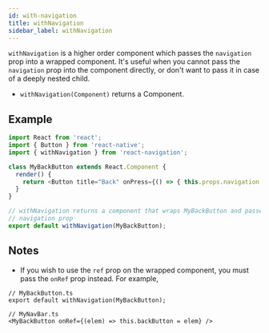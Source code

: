 ```yaml
---
id: with-navigation
title: withNavigation
sidebar_label: withNavigation
---
```


`withNavigation` is a higher order component which passes the `navigation` prop into a wrapped component. It's useful when you cannot pass the `navigation` prop into the component directly, or don't want to pass it in case of a deeply nested child.

- `withNavigation(Component)` returns a Component.

## Example

```js
import React from 'react';
import { Button } from 'react-native';
import { withNavigation } from 'react-navigation';

class MyBackButton extends React.Component {
  render() {
    return <Button title="Back" onPress={() => { this.props.navigation.goBack() }} />;
  }
}

// withNavigation returns a component that wraps MyBackButton and passes in the
// navigation prop
export default withNavigation(MyBackButton);
```

## Notes

- If you wish to use the `ref` prop on the wrapped component, you must pass the `onRef` prop instead. For example,

```
// MyBackButton.ts
export default withNavigation(MyBackButton);

// MyNavBar.ts
<MyBackButton onRef={(elem) => this.backButton = elem} />
```
